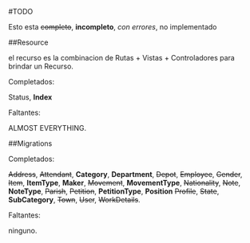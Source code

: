 #TODO

Esto esta ~~completo~~, **incompleto**, *con errores*, no implementado

##Resource

el recurso es la combinacion de Rutas + Vistas + Controladores para brindar un Recurso.

Completados:

Status, **Index**

Faltantes:

ALMOST EVERYTHING.

##Migrations

Completados:

~~Address~~, ~~Attendant~~, **Category**, **Department**,  ~~Depot~~, ~~Employee~~, 
~~Gender~~, ~~Item~~, **ItemType**, **Maker**, ~~Movement~~, **MovementType**, ~~Nationality~~,
~~Note~~, **NoteType**, ~~Parish~~, ~~Petition~~, **PetitionType**, **Position**
~~Profile~~, ~~State~~, **SubCategory**, ~~Town~~, ~~User~~, ~~WorkDetails~~.

Faltantes:

ninguno.
